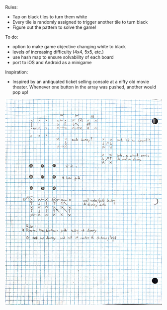 Rules:
- Tap on black tiles to turn them white
- Every tile is randomly assigned to trigger another tile to turn black
- Figure out the pattern to solve the game!

To do:
- option to make game objective changing white to black
- levels of increasing difficulty (4x4, 5x5, etc.)
- use hash map to ensure solvability of each board
- port to iOS and Android as a minigame

Inspiration:
- Inspired by an antiquated ticket selling console at a nifty old movie theater. Whenever one button in the array was pushed, another would pop up!

![tile design doc](/graph.jpg)

